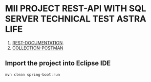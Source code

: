 # MII PROJECT REST-API WITH SQL SERVER TECHNICAL TEST ASTRA LIFE

1. [REST-DOCUMENTATION](http://localhost:8081/swagger-ui/index.html).
2. [COLLECTION-POSTMAN](https://github.com/jafar-0503/collection-postman.git)

## Import the project into Eclipse IDE


```
mvn clean spring-boot:run
```